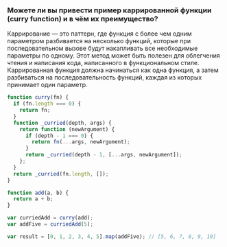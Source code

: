 ### Можете ли вы привести пример каррированной функции (curry function) и в чём их преимущество?

Каррирование — это паттерн, где функция с более чем одним параметром разбивается на несколько функций, которые при последовательном вызове будут накапливать все необходимые параметры по одному. Этот метод может быть полезен для облегчения чтения и написания кода, написанного в функциональном стиле. Каррированная функция должна начинаться как одна функция, а затем разбиваться на последовательность функций, каждая из которых принимает один параметр.

~~~~javascript
function curry(fn) {
  if (fn.length === 0) {
    return fn;
  }
  function _curried(depth, args) {
    return function (newArgument) {
      if (depth - 1 === 0) {
        return fn(...args, newArgument);
      }
      return _curried(depth - 1, [...args, newArgument]);
    };
  }
  return _curried(fn.length, []);
}

function add(a, b) {
  return a + b;
}

var curriedAdd = curry(add);
var addFive = curriedAdd(5);

var result = [0, 1, 2, 3, 4, 5].map(addFive); // [5, 6, 7, 8, 9, 10]
~~~~
